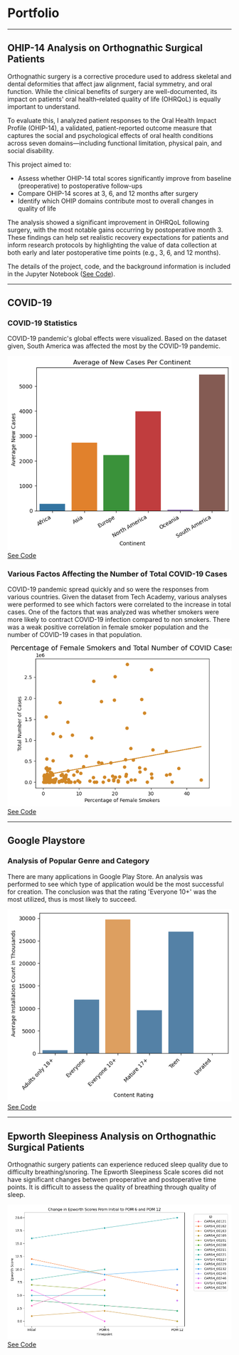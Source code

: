 # Portfolio

---
## OHIP-14 Analysis on Orthognathic Surgical Patients
Orthognathic surgery is a corrective procedure used to address skeletal and dental deformities that affect jaw alignment, facial symmetry, and oral function. While the clinical benefits of surgery are well-documented, its impact on patients' oral health–related quality of life (OHRQoL) is equally important to understand.

To evaluate this, I analyzed patient responses to the Oral Health Impact Profile (OHIP-14), a validated, patient-reported outcome measure that captures the social and psychological effects of oral health conditions across seven domains—including functional limitation, physical pain, and social disability.

This project aimed to:

- Assess whether OHIP-14 total scores significantly improve from baseline (preoperative) to postoperative follow-ups
- Compare OHIP-14 scores at 3, 6, and 12 months after surgery
- Identify which OHIP domains contribute most to overall changes in quality of life
  

The analysis showed a significant improvement in OHRQoL following surgery, with the most notable gains occurring by postoperative month 3. These findings can help set realistic recovery expectations for patients and inform research protocols by highlighting the value of data collection at both early and later postoperative time points (e.g., 3, 6, and 12 months).

The details of the project, code, and the background information is included in the Jupyter Notebook (<a href="https://github.com/eudorach/portfolio_ds_projects/blob/main/OHIP_Analysis/Longitudinal%20Analysis%20of%20OHIP.ipynb">See Code</a>).

---

## COVID-19

### COVID-19 Statistics
<base target = "_blank">

COVID-19 pandemic's global effects were visualized. Based on the dataset given, South America was affected the most by the COVID-19 pandemic. 

<img src="images/continents.png?raw=true"/>
<br>
<a href="https://github.com/eudorach/ds_codesummary/blob/main/COVID-19stats.md" target="_blank">See Code</a>

### Various Factos Affecting the Number of Total COVID-19 Cases
COVID-19 pandemic spread quickly and so were the responses from various countries. Given the dataset from Tech Academy, various analyses were performed to see which factors were correlated to the increase in total cases. One of the factors that was analyzed was whether smokers were more likely to contract COVID-19 infection compared to non smokers. There was a weak positive correlation in female smoker population and the number of COVID-19 cases in that population.
<img src="images/female smokers and total cases.png?raw=true"/>
<br>
<a href="https://github.com/eudorach/ds_codesummary/blob/main/COVID-19total_cases_correlation.md" target="_blank">See Code</a>

---

## Google Playstore

### Analysis of Popular Genre and Category
There are many applications in Google Play Store. An analysis was performed to see which type of application would be the most successful for creation. The conclusion was that the rating 'Everyone 10+' was the most utilized, thus is most likely to succeed.

<img src="images/content_rating.png?raw=true"/>
<br>
<a href="https://github.com/eudorach/ds_codesummary/blob/main/GPS_installs.md" target="_blank">See Code</a>

---


## Epworth Sleepiness Analysis on Orthognathic Surgical Patients
Orthognathic surgery patients can experience reduced sleep quality due to difficulty breathing/snoring. The Epworth Sleepiness Scale scores did not have significant changes between preoperative and postoperative time points. It is difficult to assess the quality of breathing through quality of sleep.

<img src="images/epworth_initial_pom6_pom12.png?raw=true"/>
<br>
<a href="https://github.com/eudorach/ds_codesummary/blob/main/epworth.md" target="_blank">See Code</a>

